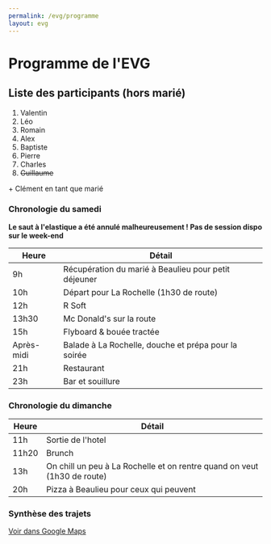 ```yaml
---
permalink: /evg/programme
layout: evg
---
```


# Programme de l'EVG

## Liste des participants (hors marié)

1. Valentin
2. Léo
3. Romain
4. Alex
5. Baptiste
6. Pierre
7. Charles
8. ~~Guillaume~~

\+ Clément en tant que marié

### Chronologie du samedi

**Le saut à l'elastique a été annulé malheureusement ! Pas de session dispo sur le week-end**

Heure | Détail
----- | ------
9h | Récupération du marié à Beaulieu pour petit déjeuner
10h | Départ pour La Rochelle (1h30 de route)
12h | R Soft
13h30 | Mc Donald's sur la route
15h | Flyboard & bouée tractée
Après-midi | Balade à La Rochelle, douche et prépa pour la soirée
21h | Restaurant
23h | Bar et souillure

### Chronologie du dimanche

Heure | Détail
----- | ------
11h | Sortie de l'hotel
11h20 | Brunch 
13h | On chill un peu à La Rochelle et on rentre quand on veut (1h30 de route)
20h | Pizza à Beaulieu pour ceux qui peuvent

### Synthèse des trajets

[Voir dans Google Maps](https://www.google.fr/maps/dir/Aizenay/Beaulieu-sous-la-Roche/Elastic+Crocodil+Bungee+Vend%C3%A9e,+La+Golli%C3%A8re,+Breuil-Barret/La+Rochelle/R'soft+Game+-+Terrain+d'Airsoft+indoor+%2F+Paintball+%2FL'activit%C3%A9+de+loisir+%C3%A0+La+Rochelle+-+Aigrefeuille+d'Aunis,+zi+des+grands+champs,+Aigrefeuille-d'Aunis/La+Rochelle/Beaulieu-sous-la-Roche/Aizenay/@46.249158,-0.6959682,10z/data=!4m50!4m49!1m5!1m1!1s0x480435e28ad9a355:0x6b6eec16d6b33119!2m2!1d-1.608569!2d46.739235!1m5!1m1!1s0x480437e038af086f:0x26bd1fbd5ed85c99!2m2!1d-1.610318!2d46.677521!1m5!1m1!1s0x4806e37120b22e2d:0x70753b77d7ca10ff!2m2!1d-0.7045928!2d46.6354227!1m5!1m1!1s0x48015383c9253d75:0x405d39260ee9640!2m2!1d-1.151139!2d46.160329!1m5!1m1!1s0x4801499996680af7:0x3f5ebfca716a2147!2m2!1d-0.9733045!2d46.1133928!1m5!1m1!1s0x48015383c9253d75:0x405d39260ee9640!2m2!1d-1.151139!2d46.160329!1m5!1m1!1s0x480437e038af086f:0x26bd1fbd5ed85c99!2m2!1d-1.610318!2d46.677521!1m5!1m1!1s0x480435e28ad9a355:0x6b6eec16d6b33119!2m2!1d-1.608569!2d46.739235!3e0)
